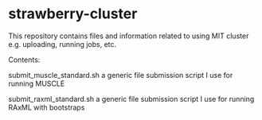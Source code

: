 # strawberry-cluster
This repository contains files and information related to using MIT cluster e.g. uploading, running jobs, etc.


Contents:

submit_muscle_standard.sh       a generic file submission script I use for running MUSCLE

submit_raxml_standard.sh        a generic file submission script I use for running RAxML with bootstraps
